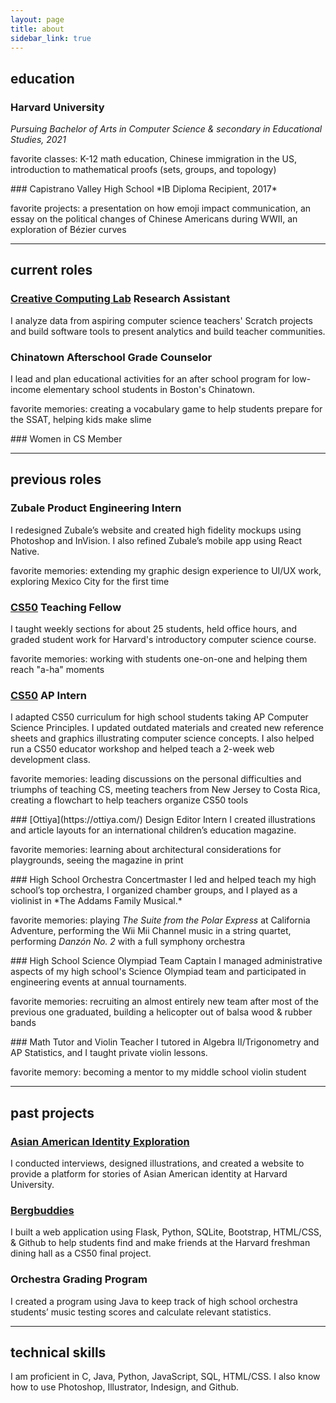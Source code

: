 ```yaml
---
layout: page
title: about
sidebar_link: true
---
```


## education
### Harvard University
*Pursuing Bachelor of Arts in Computer Science & secondary in Educational Studies, 2021*
<p class="message">
  favorite classes: K-12 math education, Chinese immigration in the US, introduction to mathematical proofs (sets, groups, and topology)
</p>
### Capistrano Valley High School
*IB Diploma Recipient, 2017*
<p class="message">
  favorite projects: a presentation on how emoji impact communication, an essay on the political changes of Chinese Americans during WWII, an exploration of B&eacute;zier curves
</p>

---

## current roles
### [Creative Computing Lab](http://creativecomputing.gse.harvard.edu/guide/) Research Assistant
I analyze data from aspiring computer science teachers' Scratch projects and build software tools to present analytics and build teacher communities.

### Chinatown Afterschool Grade Counselor
I lead and plan educational activities for an after school program for low-income elementary school students in Boston's Chinatown.
<p class="message">
  favorite memories: creating a vocabulary game to help students prepare for the SSAT, helping kids make slime
</p>
### Women in CS Member

---

## previous roles
### Zubale Product Engineering Intern
I redesigned Zubale’s website and created high fidelity mockups using Photoshop and InVision. I also refined Zubale’s mobile app using React Native.
<p class="message">
  favorite memories: extending my graphic design experience to UI/UX work, exploring Mexico City for the first time
</p>

### [CS50](https://cs50.harvard.edu/) Teaching Fellow
I taught weekly sections for about 25 students, held office hours, and graded student work for Harvard's introductory computer science course.
<p class="message">
  favorite memories: working with students one-on-one and helping them reach "a-ha" moments
</p>

### [CS50](https://cs50.harvard.edu/) AP Intern
I adapted CS50 curriculum for high school students taking AP Computer Science Principles. I updated outdated materials and created new reference sheets and graphics illustrating computer science concepts. I also helped run a CS50 educator workshop and helped teach a 2-week web development class.
<p class="message">
  favorite memories: leading discussions on the personal difficulties and triumphs of teaching CS, meeting teachers from New Jersey to Costa Rica, creating a flowchart to help teachers organize CS50 tools
</p>
### [Ottiya](https://ottiya.com/) Design Editor Intern
I created illustrations and article layouts for an international children’s education magazine.
<p class="message">
  favorite memories: learning about architectural considerations for playgrounds, seeing the magazine in print
</p>
### High School Orchestra Concertmaster
I led and helped teach my high school’s top orchestra, I organized chamber groups, and I played as a violinist in *The Addams Family Musical.*
<p class="message">
  favorite memories: playing <em>The Suite from the Polar Express</em> at California Adventure, performing the Wii Mii Channel music in a string quartet, performing <em>Danz&oacute;n No. 2</em> with a full symphony orchestra
</p>
### High School Science Olympiad Team Captain
I managed administrative aspects of my high school's Science Olympiad team and participated in engineering events at annual tournaments.
<p class="message">
  favorite memories: recruiting an almost entirely new team after most of the previous one graduated, building a helicopter out of balsa wood & rubber bands
</p>
### Math Tutor and Violin Teacher
I tutored in Algebra II/Trigonometry and AP Statistics, and I taught private violin lessons.
<p class="message">
  favorite memory: becoming a mentor to my middle school violin student
</p>

---

## past projects
### [Asian American Identity Exploration](https://ehhong.github.io/identityexploration/)
I conducted interviews, designed illustrations, and created a website to provide a platform for stories of Asian American identity at Harvard University.

### [Bergbuddies](https://github.com/ehhong/bergbuddies)
I built a web application using Flask, Python, SQLite, Bootstrap, HTML/CSS, & Github to help
students find and make friends at the Harvard freshman dining hall as a CS50 final project.
### Orchestra Grading Program
I created a program using Java to keep track of high school orchestra students’ music testing
scores and calculate relevant statistics.

---

## technical skills
I am proficient in C, Java, Python, JavaScript, SQL, HTML/CSS. I also know how to use Photoshop, Illustrator, Indesign, and Github.
